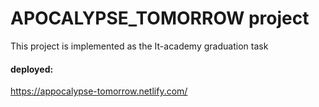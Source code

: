 # APOCALYPSE_TOMORROW project

This project is implemented as the It-academy graduation task 

#### deployed:
https://appocalypse-tomorrow.netlify.com/
